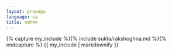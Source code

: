 ```yaml
---
layout: prayoga
language: sa
title: राक्षोघ्नम्
---
```


{% capture my_include %}{% include sukta/rakshoghna.md %}{% endcapture %}
{{ my_include | markdownify }}
